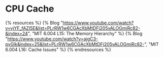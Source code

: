 # CPU Cache

{% resources %}
  {% Blog "https://www.youtube.com/watch?v=vjYF_fAZI5E&list=PLrRW1w6CGAcXbMtDFj205vALOGmiRc82-&index=24", "MIT 6.004 L15: The Memory Hierarchy" %}
  {% Blog "https://www.youtube.com/watch?v=ajgC3-pyGlk&index=25&list=PLrRW1w6CGAcXbMtDFj205vALOGmiRc82-", "MIT 6.004 L16: Cache Issues" %}
{% endresources %}
